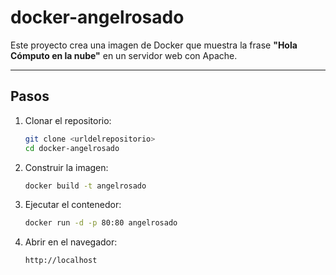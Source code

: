 # docker-angelrosado

Este proyecto crea una imagen de Docker que muestra la frase **"Hola Cómputo en la nube"** en un servidor web con Apache.

---

## Pasos

1. Clonar el repositorio:
   ```bash
   git clone <urldelrepositorio>
   cd docker-angelrosado
2. Construir la imagen:
   ```bash
   docker build -t angelrosado
3. Ejecutar el contenedor:
   ```bash
   docker run -d -p 80:80 angelrosado
4. Abrir en el navegador:
   ```arduino
   http://localhost
